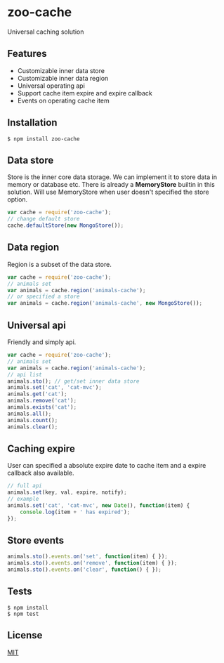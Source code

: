 zoo-cache
=========

Universal caching solution

Features
---------
+ Customizable inner data store
+ Customizable inner data region
+ Universal operating api
+ Support cache item expire and expire callback
+ Events on operating cache item

Installation
-------------

```shell
$ npm install zoo-cache
```

Data store
-----------
Store is the inner core data storage. We can implement it to store data in memory or database etc. There is already a **MemoryStore** builtin in this solution. Will use MemoryStore when user doesn't specified the store option.

```javascript
var cache = require('zoo-cache');
// change default store
cache.defaultStore(new MongoStore());
```

Data region
------------
Region is a subset of the data store. 

```javascript
var cache = require('zoo-cache');
// animals set
var animals = cache.region('animals-cache');
// or specified a store
var animals = cache.region('animals-cache', new MongoStore());
```

Universal api
---------------
Friendly and simply api.

```javascript
var cache = require('zoo-cache');
// animals set
var animals = cache.region('animals-cache');
// api list
animals.sto(); // get/set inner data store
animals.set('cat', 'cat-mvc');
animals.get('cat');
animals.remove('cat');
animals.exists('cat');
animals.all();
animals.count();
animals.clear();
```

Caching expire
---------------
User can specified a absolute expire date to cache item and a expire callback also available.

```javascript
// full api
animals.set(key, val, expire, notify);
// example
animals.set('cat', 'cat-mvc', new Date(), function(item) {
    console.log(item + ' has expired');
});
```

Store events
-------

```javascript
animals.sto().events.on('set', function(item) { });
animals.sto().events.on('remove', function(item) { });
animals.sto().events.on('clear', function() { });
```

Tests
-------------

```shell
$ npm install
$ npm test
```

License
--------

[MIT](LICENSE)
